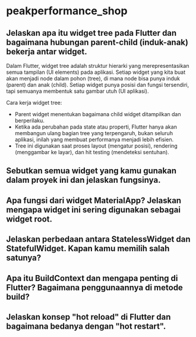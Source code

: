 # peakperformance_shop

## Jelaskan apa itu widget tree pada Flutter dan bagaimana hubungan parent-child (induk-anak) bekerja antar widget.
Dalam Flutter, widget tree adalah struktur hierarki yang merepresentasikan semua tampilan (UI elements) pada aplikasi.
Setiap widget yang kita buat akan menjadi node dalam pohon (tree), di mana node bisa punya induk (parent) dan anak (child).
Setiap widget punya posisi dan fungsi tersendiri, tapi semuanya membentuk satu gambar utuh (UI aplikasi).

Cara kerja widget tree:
- Parent widget menentukan bagaimana child widget ditampilkan dan berperilaku.
- Ketika ada perubahan pada state atau properti, Flutter hanya akan membangun ulang bagian tree yang terpengaruh, bukan seluruh aplikasi, inilah yang membuat performanya menjadi lebih efisien.
- Tree ini digunakan saat proses layout (mengatur posisi), rendering (menggambar ke layar), dan hit testing (mendeteksi sentuhan).

## Sebutkan semua widget yang kamu gunakan dalam proyek ini dan jelaskan fungsinya.

## Apa fungsi dari widget MaterialApp? Jelaskan mengapa widget ini sering digunakan sebagai widget root.

## Jelaskan perbedaan antara StatelessWidget dan StatefulWidget. Kapan kamu memilih salah satunya?

## Apa itu BuildContext dan mengapa penting di Flutter? Bagaimana penggunaannya di metode build?

## Jelaskan konsep "hot reload" di Flutter dan bagaimana bedanya dengan "hot restart".
